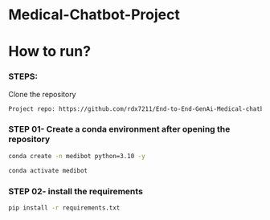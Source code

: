 # Medical-Chatbot-Project

# How to run?
### STEPS:

Clone the repository

```bash
Project repo: https://github.com/rdx7211/End-to-End-GenAi-Medical-chatbot.git
```
### STEP 01- Create a conda environment after opening the repository

```bash
conda create -n medibot python=3.10 -y
```

```bash
conda activate medibot
```


### STEP 02- install the requirements
```bash
pip install -r requirements.txt
```